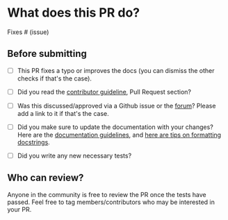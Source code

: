 # What does this PR do?

<!--
Congratulations! You've made it this far! You're not quite done yet though.

Once merged, your PR is going to appear in the release notes with the title you set, so make sure it's a great title that fully reflects the extent of your awesome contribution.

Then, please replace this with a description of the change and which issue is fixed (if applicable). Please also include relevant motivation and context. List any dependencies (if any) that are required for this change.

Once you're done, someone will review your PR shortly (see the section "Who can review?" below to tag some potential reviewers). They may suggest changes to make the code even better. If no one reviewed your PR after a week has passed, don't hesitate to post a new comment @-mentioning the same persons---sometimes notifications get lost.
-->

<!-- Remove if not applicable -->

Fixes # (issue)


## Before submitting
- [ ] This PR fixes a typo or improves the docs (you can dismiss the other checks if that's the case).
- [ ] Did you read the [contributor guideline](https://github.com/huggingface/transformers/blob/main/CONTRIBUTING.md#create-a-pull-request),
      Pull Request section?
- [ ] Was this discussed/approved via a Github issue or the [forum](https://discuss.huggingface.co/)? Please add a link
      to it if that's the case.
- [ ] Did you make sure to update the documentation with your changes? Here are the
      [documentation guidelines](https://github.com/huggingface/transformers/tree/main/docs), and
      [here are tips on formatting docstrings](https://github.com/huggingface/transformers/tree/main/docs#writing-source-documentation).
- [ ] Did you write any new necessary tests?


## Who can review?

Anyone in the community is free to review the PR once the tests have passed. Feel free to tag
members/contributors who may be interested in your PR.

<!-- Your PR will be replied to more quickly if you can figure out the right person to tag with @

 If you know how to use git blame, that is the easiest way, otherwise, here is a rough guide of **who to tag**.
 Please tag fewer than 3 people.

Models:

- text models: @ArthurZucker
- vision models: @amyeroberts, @qubvel
- speech models: @eustlb
- graph models: @clefourrier

Library:

- flax: @gante and @Rocketknight1
- generate: @zucchini-nlp (visual-language models) or @gante (all others)
- pipelines: @Rocketknight1
- tensorflow: @gante and @Rocketknight1
- tokenizers: @ArthurZucker
- trainer: @zach-huggingface, @SunMarc and @qgallouedec
- chat templates: @Rocketknight1

Integrations:

- deepspeed: HF Trainer/Accelerate: @SunMarc @zach-huggingface
- ray/raytune: @richardliaw, @amogkam
- Big Model Inference: @SunMarc
- quantization (bitsandbytes, autogpt): @SunMarc @MekkCyber

Documentation: @stevhliu

HF projects:

- accelerate: [different repo](https://github.com/huggingface/accelerate)
- datasets: [different repo](https://github.com/huggingface/datasets)
- diffusers: [different repo](https://github.com/huggingface/diffusers)
- rust tokenizers: [different repo](https://github.com/huggingface/tokenizers)

Maintained examples (not research project or legacy):

- Flax: @Rocketknight1
- PyTorch: See Models above and tag the person corresponding to the modality of the example.
- TensorFlow: @Rocketknight1

 -->
